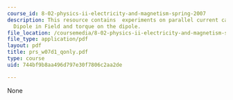 ```yaml
---
course_id: 8-02-physics-ii-electricity-and-magnetism-spring-2007
description: This resource contains  experiments on parallel current carrying wires,
  Dipole in Field and torque on the dipole.
file_location: /coursemedia/8-02-physics-ii-electricity-and-magnetism-spring-2007/744bf9b8aa496d797e30f7806c2aa2de_prs_w07d1_qonly.pdf
file_type: application/pdf
layout: pdf
title: prs_w07d1_qonly.pdf
type: course
uid: 744bf9b8aa496d797e30f7806c2aa2de

---
```

None